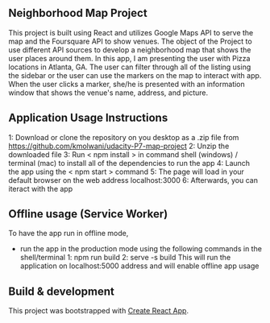 ## Neighborhood Map Project
This project is built using React and utilizes Google Maps API to serve the map and the Foursquare API to show venues. The object of the Project to use different API sources to develop a neighborhood map that shows the user places around them. In this app, I am presenting the user with Pizza locations in Atlanta, GA. The user can filter through all of the listing using the sidebar or the user can use the markers on the map to interact with app. When the user clicks a marker, she/he is presented with an information window that shows the venue's name, address, and picture.

## Application Usage Instructions
1: Download or clone the repository on you desktop as a .zip file from https://github.com/kmolwani/udacity-P7-map-project
2: Unzip the downloaded file
3: Run < npm install > in command shell (windows) / terminal (mac) to install all of the dependencies to run the app
4: Launch the app using the < npm start > command
5: The page will load in your default browser on the web address localhost:3000
6: Afterwards, you can iteract with the app

## Offline usage (Service Worker)
To have the app run in offline mode,
- run the app in the production mode using the following commands in the shell/terminal
  1: npm run build
  2: serve -s build
This will run the application on localhost:5000 address and will enable offline app usage

## Build & development
This project was bootstrapped with [Create React App](https://github.com/facebook/create-react-app).
